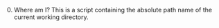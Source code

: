 0. Where am I?
This is a script containing the absolute path name of the current working directory.
